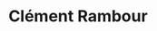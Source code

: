 ---
layout: page
title: Clément Rambour
description: associate professor
img: 
importance: 15
category: member
---